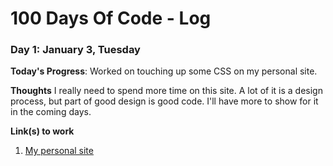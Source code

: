 # 100 Days Of Code - Log

### Day 1: January 3, Tuesday

**Today's Progress**: Worked on touching up some CSS on my personal site.

**Thoughts** I really need to spend more time on this site. A lot of it is a design process, but part of good design is good code. I'll have more to show for it in the coming days.

**Link(s) to work**
1. [My personal site](https://aaronburrows.com)



